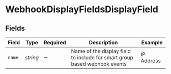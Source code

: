 # WebhookDisplayFieldsDisplayField


## Fields

| Field                                                                     | Type                                                                      | Required                                                                  | Description                                                               | Example                                                                   |
| ------------------------------------------------------------------------- | ------------------------------------------------------------------------- | ------------------------------------------------------------------------- | ------------------------------------------------------------------------- | ------------------------------------------------------------------------- |
| `name`                                                                    | *string*                                                                  | :heavy_minus_sign:                                                        | Name of the display field to include for smart group based webhook events | IP Address                                                                |
